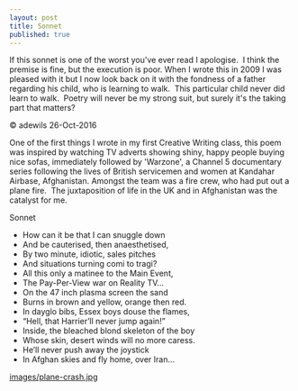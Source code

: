 ```yaml
---
layout: post
title: Sonnet
published: true
---
```


If this sonnet is one of the worst you've ever read I apologise.  I think the premise is fine, but the execution is poor. When I wrote this in 2009 I was pleased with it but I now look back on it with the fondness of a father regarding his child, who is learning to walk.  This particular child never did learn to walk.  Poetry will never be my strong suit, but surely it's the taking part that matters?

© adewils 26-Oct-2016

One of the first things I wrote in my first Creative Writing class, this poem was inspired by watching TV adverts showing shiny, happy people buying nice sofas, immediately followed by 'Warzone', a Channel 5 documentary series following the lives of British servicemen and women at Kandahar Airbase, Afghanistan. Amongst the team was a fire crew, who had put out a plane fire.  The juxtaposition of life in the UK and in Afghanistan was the catalyst for me.

Sonnet

- How can it be that I can snuggle down
- And be cauterised, then anaesthetised,
- By two minute, idiotic, sales pitches
- And situations turning comi to tragi?
- All this only a matinee to the Main Event,
- The Pay-Per-View war on Reality TV…
- On the 47 inch plasma screen the sand
- Burns in brown and yellow, orange then red.
- In dayglo bibs, Essex boys douse the flames,
- “Hell, that Harrier’ll never jump again!”
- Inside, the bleached blond skeleton of the boy
- Whose skin, desert winds will no more caress.
- He’ll never push away the joystick
- In Afghan skies and fly home, over Iran...


[images/plane-crash.jpg](images/plane-crash.jpg)
